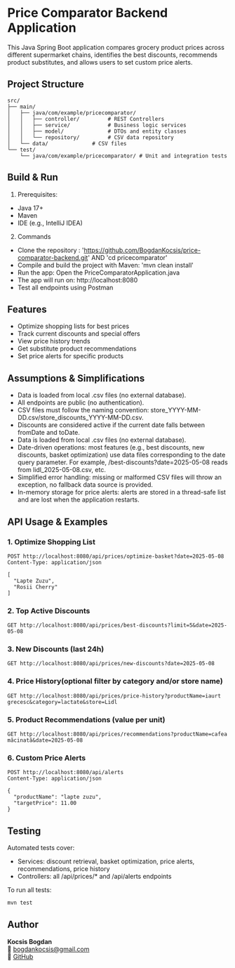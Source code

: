 # Price Comparator Backend Application

This Java Spring Boot application compares grocery product prices across different supermarket chains, identifies the best discounts, recommends product substitutes, and allows users to set custom price alerts.

## Project Structure

```
src/
├── main/
│   ├── java/com/example/pricecomparator/
│   │   ├── controller/         # REST Controllers
│   │   ├── service/            # Business logic services
│   │   ├── model/              # DTOs and entity classes
│   │   └── repository/         # CSV data repository
│   └── data/              # CSV files
└── test/
    └── java/com/example/pricecomparator/ # Unit and integration tests
```

## Build & Run

1. Prerequisites:
* Java 17+
* Maven 
* IDE (e.g., IntelliJ IDEA)

2. Commands

* Clone the repository : 'https://github.com/BogdanKocsis/price-comparator-backend.git' AND 'cd pricecomparator'
* Compile and build the project with Maven: 'mvn clean install'
* Run the app: Open the PriceComparatorApplication.java
* The app will run on: http://localhost:8080
* Test all endpoints using Postman

## Features

- Optimize shopping lists for best prices
- Track current discounts and special offers
- View price history trends
- Get substitute product recommendations
- Set price alerts for specific products

## Assumptions & Simplifications

* Data is loaded from local .csv files (no external database).
* All endpoints are public (no authentication).
* CSV files must follow the naming convention: store_YYYY-MM-DD.csv/store_discounts_YYYY-MM-DD.csv.
* Discounts are considered active if the current date falls between fromDate and toDate.
* Data is loaded from local .csv files (no external database).
* Date-driven operations: most features (e.g., best discounts, new discounts, basket optimization) use data files corresponding to the date query parameter. For example, /best-discounts?date=2025-05-08 reads from lidl_2025-05-08.csv, etc.
* Simplified error handling: missing or malformed CSV files will throw an exception, no fallback data source is provided.
* In-memory storage for price alerts: alerts are stored in a thread-safe list and are lost when the application restarts.

## API Usage & Examples

### 1. Optimize Shopping List
```http
POST http://localhost:8080/api/prices/optimize-basket?date=2025-05-08
Content-Type: application/json

[
  "Lapte Zuzu",
  "Rosii Cherry"
]
```
### 2. Top Active Discounts
```http
GET http://localhost:8080/api/prices/best-discounts?limit=5&date=2025-05-08
```
### 3. New Discounts (last 24h)
```http
GET http://localhost:8080/api/prices/new-discounts?date=2025-05-08
```
### 4. Price History(optional filter by category and/or store name)
```http
GET http://localhost:8080/api/prices/price-history?productName=iaurt grecesc&category=lactate&store=Lidl
```
### 5. Product Recommendations (value per unit)
```http
GET http://localhost:8080/api/prices/recommendations?productName=cafea măcinată&date=2025-05-08
```
### 6. Custom Price Alerts
```http
POST http://localhost:8080/api/alerts
Content-Type: application/json

{
  "productName": "lapte zuzu",
  "targetPrice": 11.00
}
```

## Testing

Automated tests cover:
- Services: discount retrieval, basket optimization, price alerts, recommendations, price history
- Controllers: all /api/prices/* and /api/alerts endpoints

To run all tests:

```bash
mvn test
```

## Author

**Kocsis Bogdan**  
📧 bogdankocsis@gmail.com  
🔗 [GitHub](https://github.com/BogdanKocsis)
